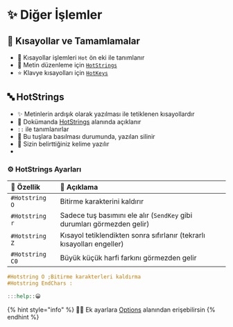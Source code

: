 # ✨ Diğer İşlemler

## 💞 Kısayollar ve Tamamlamalar

* 🧱 Kısayollar işlemleri `Hot` ön eki ile tanımlanır
* 💫 Metin düzenleme için [`HotStrings`](https://www.autohotkey.com/docs/Hotstrings.htm)
* ⭐ Klavye kısayolları için [`HotKeys`](https://www.autohotkey.com/docs/commands/Hotkey.htm)

## 🔤 HotStrings

* ✨ Metinlerin ardışık olarak yazılması ile tetiklenen kısayollardır
* 📃 Dokümanda [HotStrings](https://www.autohotkey.com/docs/commands/_Hotstring.htm) alanında açıklanır
* `::` ile tanımlanırlar
* 🧹 Bu tuşlara basılması durumunda, yazılan silinir
* 🛒 Sizin belirttiğiniz kelime yazılır
* 
### ⚙️ HotStrings Ayarları

| 💎 Özellik | 📑 Açıklama |
| :--- | :--- |
| `#Hotstring O` | Bitirme karakterini kaldırır |
| `#Hotstring r` | Sadece tuş basımını ele alır \(`SendKey` gibi durumları görmezden gelir\) |
| `#Hotstring Z` | Kısayol tetiklendikten sonra sıfırlanır \(tekrarlı kısayolları engeller\) |
| `#Hotstring C0` | Büyük küçük harfi farkını görmezden gelir |

```haskell
#Hotstring O ;Bitirme karakterleri kaldırma
#Hotstring EndChars :
    
:::help::😀
```

{% hint style="info" %}
🧙‍♂️️ Ek ayarlara [Options](https://www.autohotkey.com/docs/Hotstrings.htm#Options) alanından erişebilirsin
{% endhint %}



